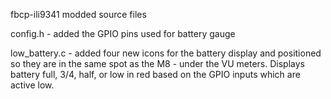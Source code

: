 fbcp-ili9341 modded source files

config.h - added the GPIO pins used for battery gauge

low_battery.c - added four new icons for the battery display and positioned so they are in the same spot as the M8 - under the VU meters. Displays battery full, 3/4, half, or low in red based on the GPIO inputs which are active low.

